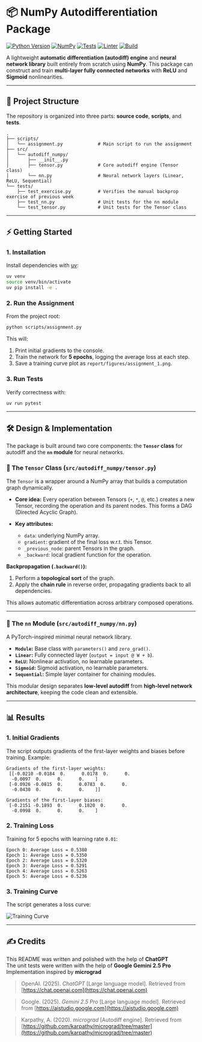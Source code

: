 # 📦 NumPy Autodifferentiation Package

[![Python Version](https://img.shields.io/badge/python-≥3.12-blue.svg)](https://www.python.org/downloads/release/python-3120/)
[![NumPy](https://img.shields.io/badge/numpy-≥2.3.3-orange.svg)](https://numpy.org/)
[![Tests](https://img.shields.io/badge/tests-pytest-green.svg)](https://docs.pytest.org/)
[![Linter](https://img.shields.io/badge/style-ruff-black.svg)](https://docs.astral.sh/ruff/)
[![Build](https://img.shields.io/badge/build-uv-yellow.svg)](https://github.com/astral-sh/uv)

A lightweight **automatic differentiation (autodiff) engine** and **neural network library** built entirely from scratch using **NumPy**.
This package can construct and train **multi-layer fully connected networks** with **ReLU** and **Sigmoid** nonlinearities.

---

## 📂 Project Structure

The repository is organized into three parts: **source code**, **scripts**, and **tests**.

```
.
├── scripts/
│   └── assignment.py             # Main script to run the assignment
├── src/
│   └── autodiff_numpy/
│       ├── __init__.py
│       ├── tensor.py             # Core autodiff engine (Tensor class)
│       └── nn.py                 # Neural network layers (Linear, ReLU, Sequential)
└── tests/
    ├── test_exercise.py          # Verifies the manual backprop exercise of previous week
    ├── test_nn.py                # Unit tests for the nn module
    └── test_tensor.py            # Unit tests for the Tensor class
```

---

## ⚡ Getting Started

### 1. Installation

Install dependencies with [uv](https://github.com/astral-sh/uv):

```bash
uv venv
source venv/bin/activate
uv pip install -e .
```

### 2. Run the Assignment

From the project root:

```bash
python scripts/assignment.py
```

This will:

1. Print initial gradients to the console.
2. Train the network for **5 epochs**, logging the average loss at each step.
3. Save a training curve plot as `report/figures/assignment_1.png`.

### 3. Run Tests

Verify correctness with:

```bash
uv run pytest
```

---

## 🛠️ Design & Implementation

The package is built around two core components: the **`Tensor` class** for autodiff and the **`nn` module** for neural networks.

### 🔹 The `Tensor` Class (`src/autodiff_numpy/tensor.py`)

The `Tensor` is a wrapper around a NumPy array that builds a computation graph dynamically.

* **Core idea:** Every operation between Tensors (`+`, `*`, `@`, etc.) creates a new Tensor, recording the operation and its parent nodes. This forms a DAG (Directed Acyclic Graph).
* **Key attributes:**

  * `data`: underlying NumPy array.
  * `gradient`: gradient of the final loss w.r.t. this Tensor.
  * `_previous_node`: parent Tensors in the graph.
  * `_backward`: local gradient function for the operation.

**Backpropagation (`.backward()`):**

1. Perform a **topological sort** of the graph.
2. Apply the **chain rule** in reverse order, propagating gradients back to all dependencies.

This allows automatic differentiation across arbitrary composed operations.

---

### 🔹 The `nn` Module (`src/autodiff_numpy/nn.py`)

A PyTorch-inspired minimal neural network library.

* **`Module`:** Base class with `parameters()` and `zero_grad()`.
* **`Linear`:** Fully connected layer (`output = input @ W + b`).
* **`ReLU`:** Nonlinear activation, no learnable parameters.
* **`Sigmoid`:** Sigmoid activation, no learnable parameters.
* **`Sequential`:** Simple layer container for chaining modules.

This modular design separates **low-level autodiff** from **high-level network architecture**, keeping the code clean and extensible.

---

## 📊 Results

### 1. Initial Gradients

The script outputs gradients of the first-layer weights and biases before training. Example:

```
Gradients of the first-layer weights:
 [[-0.0210 -0.0184  0.      0.0178  0.      0.
  -0.0097  0.      0.      0.    ]
 [-0.0926 -0.0815  0.      0.0783  0.      0.
  -0.0430  0.      0.      0.    ]]

Gradients of the first-layer biases:
 [-0.2151 -0.1893  0.      0.1820  0.      0.
  -0.0998  0.      0.      0.    ]
```

### 2. Training Loss

Training for 5 epochs with learning rate `0.01`:

```
Epoch 0: Average Loss = 0.5380
Epoch 1: Average Loss = 0.5350
Epoch 2: Average Loss = 0.5320
Epoch 3: Average Loss = 0.5291
Epoch 4: Average Loss = 0.5263
Epoch 5: Average Loss = 0.5236
```

### 3. Training Curve

The script generates a loss curve:

![Training Curve](report/figures/training_curve.png)

---

## ✍️ Credits

This README was written and polished with the help of **ChatGPT**  
The unit tests were written with the help of **Google Gemini 2.5 Pro**  
Implementation inspired by **micrograd**

> OpenAI. (2025). *ChatGPT* [Large language model]. Retrieved from [https://chat.openai.com](https://chat.openai.com)

> Google. (2025). *Gemini 2.5 Pro* [Large language model]. Retrieved from [https://aistudio.google.com](https://aistudio.google.com)

> Karpathy, A. (2020). *micrograd* [Autodiff engine]. Retrieved from [https://github.com/karpathy/micrograd/tree/master](https://github.com/karpathy/micrograd/tree/master)
